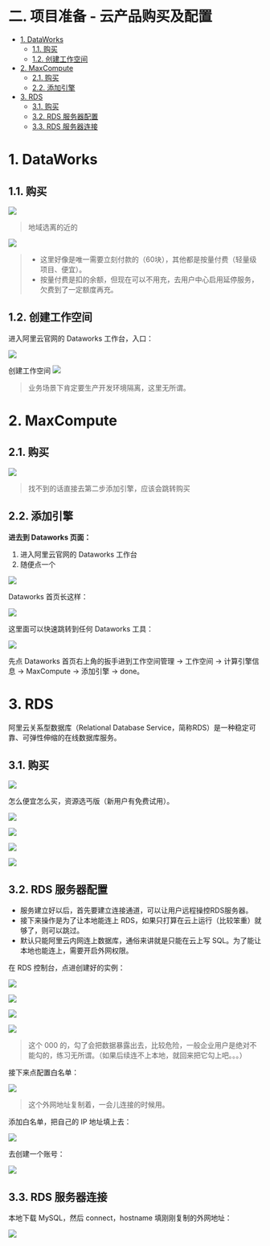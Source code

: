 # 二. 项目准备 - 云产品购买及配置 <!-- omit from toc -->

- [1. DataWorks](#1-dataworks)
  - [1.1. 购买](#11-购买)
  - [1.2. 创建工作空间](#12-创建工作空间)
- [2. MaxCompute](#2-maxcompute)
  - [2.1. 购买](#21-购买)
  - [2.2. 添加引擎](#22-添加引擎)
- [3. RDS](#3-rds)
  - [3.1. 购买](#31-购买)
  - [3.2. RDS 服务器配置](#32-rds-服务器配置)
  - [3.3. RDS 服务器连接](#33-rds-服务器连接)

# 1. DataWorks

## 1.1. 购买

![](assets/2023-12-22-22-25-30.png)

> 地域选离的近的

![](assets/2023-12-22-22-25-58.png)

> - 这里好像是唯一需要立刻付款的（60块），其他都是按量付费（轻量级项目、便宜）。
> - 按量付费是扣的余额，但现在可以不用充，去用户中心启用延停服务，欠费到了一定额度再充。


## 1.2. 创建工作空间

进入阿里云官网的 Dataworks 工作台，入口：
   
![](assets/2023-12-22-22-37-29.png)

创建工作空间
![](assets/2023-12-22-22-28-41.png)

> 业务场景下肯定要生产开发环境隔离，这里无所谓。

# 2. MaxCompute

## 2.1. 购买

![](assets/2023-12-22-22-30-45.png)

> 找不到的话直接去第二步添加引擎，应该会跳转购买

## 2.2. 添加引擎

**进去到 Dataworks 页面：**
1. 进入阿里云官网的 Dataworks 工作台
2. 随便点一个
   
![](assets/2023-12-22-22-38-40.png)

Dataworks 首页长这样：

![](assets/2023-12-22-22-39-33.png)

这里面可以快速跳转到任何 Dataworks 工具：

![](assets/2023-12-22-22-40-06.png)

先点 Dataworks 首页右上角的扳手进到工作空间管理 -> 工作空间 -> 计算引擎信息 -> MaxCompute -> 添加引擎 -> done。


# 3. RDS

阿里云关系型数据库（Relational Database Service，简称RDS）是一种稳定可靠、可弹性伸缩的在线数据库服务。

## 3.1. 购买

![](assets/2023-12-22-22-42-25.png)

怎么便宜怎么买，资源选丐版（新用户有免费试用）。

![](assets/2023-12-22-22-56-17.png)

![](assets/2023-12-22-22-56-45.png)

![](assets/2023-12-22-22-56-59.png)

![](assets/2023-12-22-22-57-21.png)

## 3.2. RDS 服务器配置

- 服务建立好以后，首先要建立连接通道，可以让用户远程操控RDS服务器。
- 接下来操作是为了让本地能连上 RDS，如果只打算在云上运行（比较笨重）就够了，则可以跳过。
- 默认只能阿里云内网连上数据库，通俗来讲就是只能在云上写 SQL。为了能让本地也能连上，需要开启外网权限。

在 RDS 控制台，点进创建好的实例：

![](assets/2023-12-22-23-00-28.png)

![](assets/2023-12-22-23-00-51.png)

![](assets/2023-12-22-22-52-13.png)

![](assets/2023-12-22-22-52-20.png)

> 这个 000 的，勾了会把数据暴露出去，比较危险，一般企业用户是绝对不能勾的，练习无所谓。（如果后续连不上本地，就回来把它勾上吧。。。）

接下来点配置白名单：

![](assets/2023-12-22-23-01-19.png)

> 这个外网地址复制着，一会儿连接的时候用。

添加白名单，把自己的 IP 地址填上去：

![](assets/2023-12-22-23-02-29.png)

去创建一个账号：

![](assets/2023-12-22-23-03-22.png)


## 3.3. RDS 服务器连接

本地下载 MySQL，然后 connect，hostname 填刚刚复制的外网地址：

![](assets/2023-12-22-23-05-24.png)

